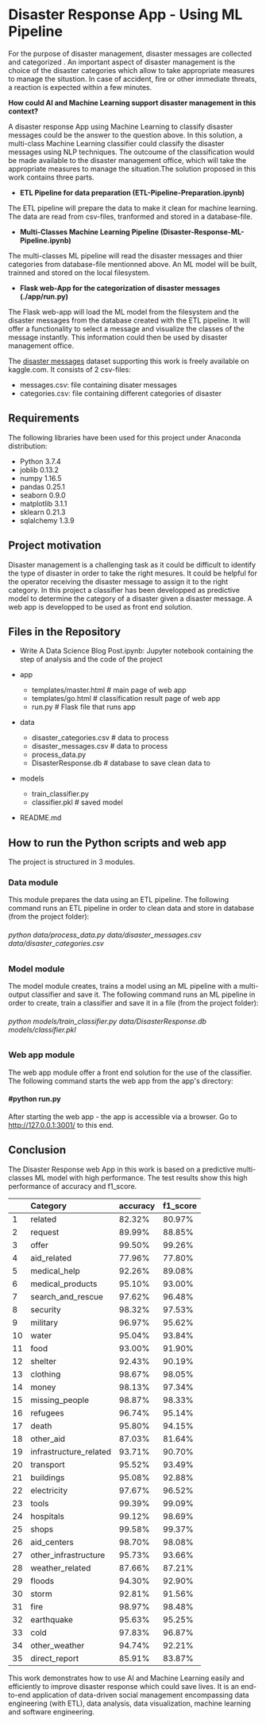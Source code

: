 # Disaster Response App - Using ML Pipeline 

For the purpose of disaster management, disaster messages are collected and categorized . An important aspect of disaster management is the choice of the disaster categories which allow to take appropriate measures to manage the situstion. In case of accident, fire or other immediate threats, a reaction is expected within a few minutes. 

**How could AI and Machine Learning support disaster management in this context?**

A disaster response App using Machine Learning to classify disaster messages could be the answer to the question above. In this solution, a multi-class Machine Learning classifier could classify the disaster messages using NLP techniques. The outcoume of the classification would be made available to the disaster management office, which will take the appropriate measures to manage the situation.The solution proposed in this work contains three parts.

- **ETL Pipeline for data preparation (ETL-Pipeline-Preparation.ipynb)**

The ETL pipeline will prepare the data to make it clean for machine learning. The data are read from csv-files, tranformed and stored in a database-file.

- **Multi-Classes Machine Learning Pipeline (Disaster-Response-ML-Pipeline.ipynb)**

The multi-classes ML pipeline will read the disaster messages and thier categories from database-file mentionned above. An ML model will be built, trainned and stored on the local filesystem.

- **Flask web-App for the categorization of disaster messages (./app/run.py)**

The Flask web-app will load the ML model from the filesystem and the disaster messages from the database created with the ETL pipeline. It will offer a functionality to select a message and visualize the classes of the message instantly. This information could then be used by disaster management office. 


The [disaster messages](https://www.kaggle.com/davidshahshankhar/disasterresponsepipeline) dataset supporting this work is freely available on kaggle.com. It consists of 2 csv-files:

- messages.csv: file containing disater messages
- categories.csv: file containing different categories of disaster 


## Requirements

The following libraries have been used for this project under Anaconda distribution:

- Python 3.7.4
- joblib 0.13.2
- numpy 1.16.5
- pandas 0.25.1
- seaborn 0.9.0
- matplotlib 3.1.1
- sklearn 0.21.3
- sqlalchemy 1.3.9

## Project motivation

Disaster management is a challenging task as it could be difficult to identify the type of disaster in order to take the right mesures. It could be helpful for the operator receiving the disaster message to assign it to the right category. In this project a classifier has been developped as predictive model to determine the category of a disaster given a disaster message. A web app is developped to be used as front end solution.

## Files in the Repository

- Write A Data Science Blog Post.ipynb: Jupyter notebook containing the step of analysis and the code of the project
  
- app
  - templates/master.html  # main page of web app
  - templates/go.html  # classification result page of web app
  - run.py  # Flask file that runs app

- data
  - disaster_categories.csv  # data to process 
  - disaster_messages.csv  # data to process
  - process_data.py
  - DisasterResponse.db   # database to save clean data to

- models
  - train_classifier.py 
  - classifier.pkl  # saved model 

- README.md

## How to run the Python scripts and web app

The project is structured in 3 modules.

### Data module

This module prepares the data using an ETL pipeline. The following command runs an ETL pipeline in order to clean data and store in database (from the project folder):

###### python data/process_data.py data/disaster_messages.csv data/disaster_categories.csv


### Model module

The model module creates, trains a model using an ML pipeline with a multi-output classifier and save it. The following command runs an ML pipeline in order to create, train a classifier and save it in a file (from the project folder):

###### python models/train_classifier.py data/DisasterResponse.db models/classifier.pkl 

### Web app module

The web app module offer a front end solution for the use of the classifier. The following command starts the web app from the app's directory:

#### #python run.py

After starting the web app - the app is accessible via a browser. Go to http://127.0.0.1:3001/ to this end.

## Conclusion

The Disaster Response web App in this work is based on a predictive multi-classes ML model with high performance. The test results show this high performance of accuracy and f1_score.


|    | Category               | accuracy   | f1_score   |
|:---|:-----------------------|:-----------|:-----------|
|  1 | related                | 82.32%     | 80.97%     |
|  2 | request                | 89.99%     | 88.85%     |
|  3 | offer                  | 99.50%     | 99.26%     |
|  4 | aid_related            | 77.96%     | 77.80%     |
|  5 | medical_help           | 92.26%     | 89.08%     |
|  6 | medical_products       | 95.10%     | 93.00%     |
|  7 | search_and_rescue      | 97.62%     | 96.48%     |
|  8 | security               | 98.32%     | 97.53%     |
|  9 | military               | 96.97%     | 95.62%     |
| 10 | water                  | 95.04%     | 93.84%     |
| 11 | food                   | 93.00%     | 91.90%     |
| 12 | shelter                | 92.43%     | 90.19%     |
| 13 | clothing               | 98.67%     | 98.05%     |
| 14 | money                  | 98.13%     | 97.34%     |
| 15 | missing_people         | 98.87%     | 98.33%     |
| 16 | refugees               | 96.74%     | 95.14%     |
| 17 | death                  | 95.80%     | 94.15%     |
| 18 | other_aid              | 87.03%     | 81.64%     |
| 19 | infrastructure_related | 93.71%     | 90.70%     |
| 20 | transport              | 95.52%     | 93.49%     |
| 21 | buildings              | 95.08%     | 92.88%     |
| 22 | electricity            | 97.67%     | 96.52%     |
| 23 | tools                  | 99.39%     | 99.09%     |
| 24 | hospitals              | 99.12%     | 98.69%     |
| 25 | shops                  | 99.58%     | 99.37%     |
| 26 | aid_centers            | 98.70%     | 98.08%     |
| 27 | other_infrastructure   | 95.73%     | 93.66%     |
| 28 | weather_related        | 87.66%     | 87.21%     |
| 29 | floods                 | 94.30%     | 92.90%     |
| 30 | storm                  | 92.81%     | 91.56%     |
| 31 | fire                   | 98.97%     | 98.48%     |
| 32 | earthquake             | 95.63%     | 95.25%     |
| 33 | cold                   | 97.83%     | 96.87%     |
| 34 | other_weather          | 94.74%     | 92.21%     |
| 35 | direct_report          | 85.91%     | 83.87%     |

This work demonstrates how to use AI and Machine Learning easily and efficiently to improve disaster response which could save lives.
It is an end-to-end application of data-driven social management encompassing data engineering (with ETL), data analysis, data visualization, machine learning and software engineering. 

